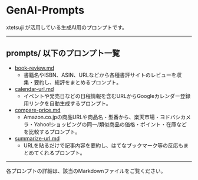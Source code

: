 # GenAI-Prompts

xtetsuji が活用している生成AI用のプロンプトです。

---

## prompts/ 以下のプロンプト一覧

- [book-review.md](prompts/book-review.md)
    - 書籍名やISBN、ASIN、URLなどから各種書評サイトのレビューを収集・要約し、総評をまとめるプロンプト。
- [calendar-url.md](prompts/calendar-url.md)
    - イベントや発売日などの日程情報を含むURLからGoogleカレンダー登録用リンクを自動生成するプロンプト。
- [compare-price.md](prompts/compare-price.md)
    - Amazon.co.jpの商品URLや商品名・型番から、楽天市場・ヨドバシカメラ・Yahoo!ショッピングの同一/類似商品の価格・ポイント・在庫などを比較するプロンプト。
- [summarize-url.md](prompts/summarize-url.md)
    - URLを貼るだけで記事内容を要約し、はてなブックマーク等の反応もまとめてくれるプロンプト。

---

各プロンプトの詳細は、該当のMarkdownファイルをご覧ください。
